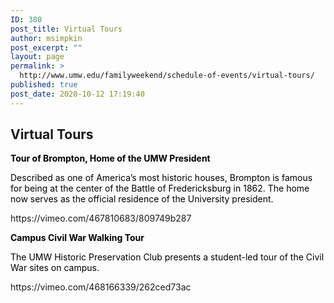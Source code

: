 ```yaml
---
ID: 380
post_title: Virtual Tours
author: msimpkin
post_excerpt: ""
layout: page
permalink: >
  http://www.umw.edu/familyweekend/schedule-of-events/virtual-tours/
published: true
post_date: 2020-10-12 17:19:40
---
```

<h2>Virtual Tours</h2>
<p style="color: #000000"><strong>Tour of Brompton, Home of the UMW President</strong></p>
<p style="color: #000000">Described as one of America’s most historic houses, Brompton is famous for being at the center of the Battle of Fredericksburg in 1862. The home now serves as the official residence of the University president.</p>
https://vimeo.com/467810683/809749b287
<p style="color: #000000"><strong>Campus Civil War Walking Tour</strong></p>
<p style="color: #000000">The UMW Historic Preservation Club presents a student-led tour of the Civil War sites on campus.</p>
https://vimeo.com/468166339/262ced73ac